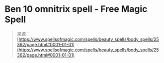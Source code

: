 <!--yml
category: 未分类
date: 2024-06-12 19:12:16
-->

# Ben 10 omnitrix spell - Free Magic Spell

> 来源：[https://www.spellsofmagic.com/spells/beauty_spells/body_spells/25362/page.html#0001-01-01](https://www.spellsofmagic.com/spells/beauty_spells/body_spells/25362/page.html#0001-01-01)